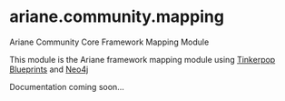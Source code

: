 ariane.community.mapping
========================

Ariane Community Core Framework Mapping Module

This module is the Ariane framework mapping module using [Tinkerpop Blueprints](https://github.com/tinkerpop/blueprints/wiki) and [Neo4j](http://www.neo4j.org/)

Documentation coming soon...
